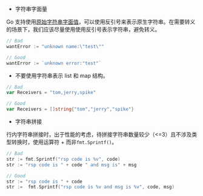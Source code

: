 - 字符串字面量

Go 支持使用[原始字符串字面值](https://golang.org/ref/spec#raw_string_lit)，可以使用反引号来表示原生字符串。在需要转义的场景下，我们应该尽量使用使用反引号表示字符串，避免转义。
```go
// Bad
wantError := "unknown name:\"test\""

// Good
wantError := `unknown error:"test"`
```
- 不要使用字符串表示 list 和 map 结构。

```go
// Bad
var Receivers = "tom,jerry,spike"

// Good
var Receivers = []string{"tom","jerry","spike"}
```
- 字符串拼接

行内字符串拼接时，出于性能的考虑，待拼接字符串数量较少（<=3）且不涉及类型转换时，使用运算符 + 而非`fmt.Sprintf()`。
```go
// Bad
str := fmt.Sprintf("rsp code is %v", code)
str := "rsp code is " + code " and msg is" + msg

// Good
str := "rsp code is " + code
str :=  fmt.Sprintf("rsp code is %v and msg is %v", code, msg)
```